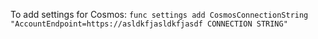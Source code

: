 
To add settings for Cosmos: 
`func settings add CosmosConnectionString "AccountEndpoint=https://asldkfjasldkfjasdf CONNECTION STRING"`